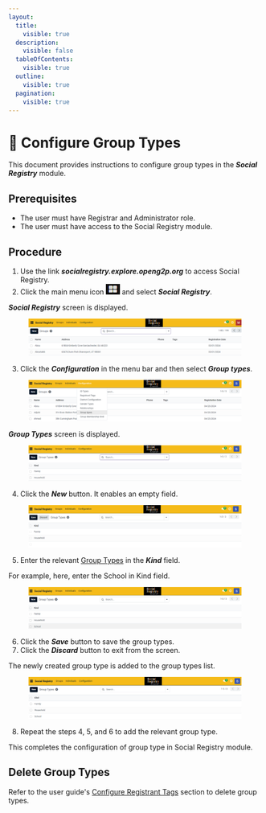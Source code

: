 ```yaml
---
layout:
  title:
    visible: true
  description:
    visible: false
  tableOfContents:
    visible: true
  outline:
    visible: true
  pagination:
    visible: true
---
```


# 📔 Configure Group Types

This document provides instructions to configure group types in the _**Social Registry**_ module.

## Prerequisites

* The user must have Registrar and Administrator role.
* The user must have access to the Social Registry module.

## Procedure

1. Use the link _**socialregistry.explore.openg2p.org**_ to access Social Registry.
2. Click the main menu icon ![](../../../../../.gitbook/assets/main-menu.png) and select _**Social Registry**_.

_**Social Registry**_ screen is displayed.

<figure><img src="../../../../../.gitbook/assets/home-page-social-registry.png" alt=""><figcaption></figcaption></figure>

3. Click the _**Configuration**_ in the menu bar and then select _**Group types**_.

<figure><img src="../../../../../.gitbook/assets/group-type-config.png" alt=""><figcaption></figcaption></figure>

_**Group Types**_ screen is displayed.

<figure><img src="../../../../../.gitbook/assets/group-type-config-screen-sr.png" alt=""><figcaption></figcaption></figure>

4. Click the _**New**_ button. It enables an empty field.

<figure><img src="../../../../../.gitbook/assets/group-type-config-new-field.png" alt=""><figcaption></figcaption></figure>

5. Enter the relevant [Group Types](../../#group-types) in the _**Kind**_ field.

For example, here, enter the School in Kind field.

<figure><img src="../../../../../.gitbook/assets/group-type-fill-field-sr.png" alt=""><figcaption></figcaption></figure>

6. Click the _**Save**_ button to save the group types.
7. Click the _**Discard**_ button to exit from the screen.

The newly created group type is added to the group types list.

<figure><img src="../../../../../.gitbook/assets/group-type-list-sr.png" alt=""><figcaption></figcaption></figure>

8. Repeat the steps 4, 5, and 6 to add the relevant group type.

This completes the configuration of group type in Social Registry module.

## Delete Group Types

Refer to the user guide's [Configure Registrant Tags](configure-registrant-tags.md#delete-registrant-tags) section to delete group types.
